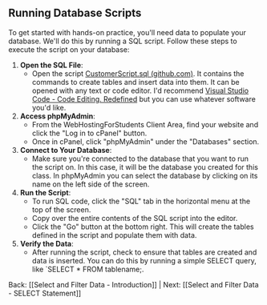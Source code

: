 ## Running Database Scripts

To get started with hands-on practice, you'll need data to populate your database. We'll do this by running a SQL script. Follow these steps to execute the script on your database:

1. **Open the SQL File**:
    - Open the script [CustomerScript.sql (github.com)](https://github.com/kellerflint/Class-Intro-SQL/blob/hugo/content/Files/CustomerScript.sql). It contains the commands to create tables and insert data into them. It can be opened with any text or code editor. I'd recommend [Visual Studio Code - Code Editing. Redefined](https://code.visualstudio.com/) but you can use whatever software you'd like.
2. **Access phpMyAdmin**:
    - From the WebHostingForStudents Client Area, find your website and click the "Log in to cPanel" button.
    - Once in cPanel, click "phpMyAdmin" under the "Databases" section.
3. **Connect to Your Database**:
    - Make sure you're connected to the database that you want to run the script on. In this case, it will be the database you created for this class. In phpMyAdmin you can select the database by clicking on its name on the left side of the screen.
4. **Run the Script**:
    - To run SQL code, click the "SQL" tab in the horizontal menu at the top of the screen.
    - Copy over the entire contents of the SQL script into the editor. 
    - Click the "Go" button at the bottom right. This will create the tables defined in the script and populate them with data.
5. **Verify the Data**:
    - After running the script, check to ensure that tables are created and data is inserted. You can do this by running a simple SELECT query, like `SELECT * FROM tablename;.

Back: [[Select and Filter Data - Introduction]] | Next: [[Select and Filter Data - SELECT Statement]] 